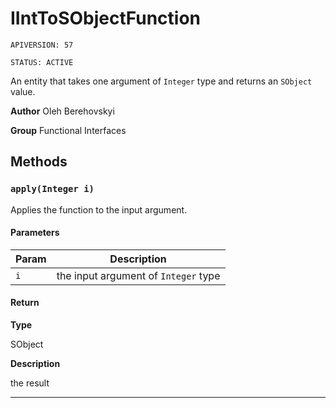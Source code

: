 # IIntToSObjectFunction

`APIVERSION: 57`

`STATUS: ACTIVE`

An entity that takes one argument of `Integer` type and returns an `SObject` value.


**Author** Oleh Berehovskyi


**Group** Functional Interfaces

## Methods
### `apply(Integer i)`

Applies the function to the input argument.

#### Parameters
|Param|Description|
|---|---|
|`i`|the input argument of `Integer` type|

#### Return

**Type**

SObject

**Description**

the result

---
